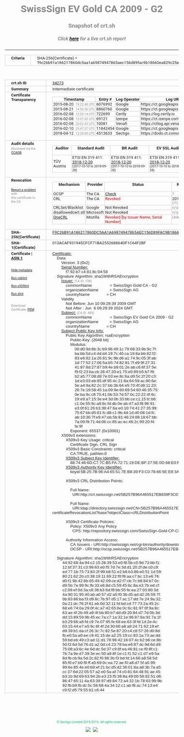 # SwissSign EV Gold CA 2009 - G2
### Snapshot of crt.sh
##### Click [here](https://crt.sh/?q=F9C26B91A186217860DC5AA1A69874947865AEC156D89FAC9B18660EA829C25E) for a live crt.sh report

---
<!DOCTYPE HTML PUBLIC "-//W3C//DTD HTML 4.0 Transitional//EN">
<HTML>
<HEAD>
  <META http-equiv="Content-Type" content="text/html; charset=UTF-8">
  <TITLE>crt.sh | f9c26b91a186217860dc5aa1a69874947865aec156d89fac9b18660ea829c25e</TITLE>
  <META name="description" content="Free CT Log Certificate Search Tool from Sectigo (formerly Comodo CA)">
  <META name="keywords" content="crt.sh, CT, Certificate Transparency, Certificate Search, SSL Certificate, Sectigo, Comodo CA">
  <LINK href="//fonts.googleapis.com/css?family=Roboto+Mono|Roboto:400,400i,700,700i" rel="stylesheet">
  <STYLE type="text/css">
    a {
      white-space: nowrap;
    }
    body {
      color: #888888;
      font: 12pt Roboto, sans-serif;
      padding-top: 10px;
      text-align: center
    }
    form {
      margin: 0px
    }
    span {
      border-radius: 10px
    }
    span.heading {
      color: #888888;
      font: 12pt Roboto, sans-serif
    }
    span.title {
      background-color: #00B373;
      color: #FFFFFF;
      font: bold 18pt Roboto, sans-serif;
      padding: 0px 5px
    }
    span.text {
      color: #888888;
      font: 10pt Roboto, sans-serif
    }
    span.whiteongrey {
      background-color: #D9D9D6;
      color: #FFFFFF;
      font: bold 18pt Roboto, sans-serif;
      padding: 0px 5px
    }
    table {
      border-collapse: collapse;
      color: #222222;
      font: 10pt Roboto, sans-serif;
      margin-left: auto;
      margin-right: auto
    }
    table.options {
      border: none;
      margin-left: 10px
    }
    td, th {
      border: 1px solid #CCCCCC;
      padding: 0px 2px;
      text-align: left;
      vertical-align: top
    }
    td.outer, th.outer {
      border: 1px solid #CCCCCC;
      padding: 2px 20px;
      text-align: left
    }
    th.heading {
      color: #888888;
      font: bold italic 12pt Roboto, sans-serif;
      padding: 20px 0px 0px;
      text-align: center
    }
    th.options, td.options {
      border: none;
      vertical-align: middle
    }
    td.text {
      font: 10pt "Roboto Mono", sans-serif;
      padding: 2px 20px
    }
    td.heading {
      border: none;
      color: #888888;
      font: 12pt Roboto, sans-serif;
      padding-top: 20px;
      text-align: center
    }
    table.lint td, th {
      text-align: center
    }
    .button {
      background-color: #00B373;
      border-radius: 10px;
      color: #FFFFFF;
      font: bold 13pt Roboto, sans-serif
    }
    .copyright {
      font: 8pt Roboto, sans-serif;
      color: #00B373
    }
    .input {
      border: 1px solid #888888;
      font-weight: bold;
      text-align: center
    }
    .small {
      font: 8pt Roboto, sans-serif;
      color: #888888
    }
    .error {
      background-color: #FFDFDF;
      color: #CC0000;
      font-weight: bold
    }
    .fatal {
      background-color: #0000AA;
      color: #FFFFFF;
      font-weight: bold
    }
    .notice {
      background-color: #FFFFDF;
      color: #606000
    }
    .warning {
      background-color: #FFEFDF;
      color: #DF6000
    }
  </STYLE>
</HEAD>
<BODY>

<TABLE>
  <TR>
    <TH class="outer">Criteria</TH>
    <TD class="outer">SHA-256(Certificate) = 'f9c26b91a186217860dc5aa1a69874947865aec156d89fac9b18660ea829c25e'</TD>
  </TR>
</TABLE>
<BR>
<TABLE>
  <TR>
    <TH class="outer">crt.sh ID</TH>
    <TD class="outer"><A href="?id=34273">34273</A></TD>
  </TR>
  <TR>
    <TH class="outer">Summary</TH>
    <TD class="outer">Intermediate certificate</TD>
  </TR>
  <TR>
    <TH class="outer">Certificate<BR>Transparency</TH>
    <TD class="outer">
<TABLE class="options" style="margin-left:0px">
  <TR>
    <TH>Timestamp</TH>
    <TH>Entry #</TH>
    <TH>Log Operator</TH>
    <TH>Log URL</TH>
  </TR>
  <TR>
    <TD>2015-08-20&nbsp; <FONT class="small">19:22:48 UTC</FONT></TD>
    <TD>6076992</TD>
    <TD>Google</TD>
    <TD>https://ct.googleapis.com/rocketeer</TD>
  </TR>
  <TR>
    <TD>2015-08-21&nbsp; <FONT class="small">14:50:36 UTC</FONT></TD>
    <TD>8860760</TD>
    <TD>Google</TD>
    <TD>https://ct.googleapis.com/pilot</TD>
  </TR>
  <TR>
    <TD>2016-02-08&nbsp; <FONT class="small">12:53:14 UTC</FONT></TD>
    <TD>722699</TD>
    <TD>Certly</TD>
    <TD>https://log.certly.io</TD>
  </TR>
  <TR>
    <TD>2016-02-08&nbsp; <FONT class="small">13:07:03 UTC</FONT></TD>
    <TD>69121</TD>
    <TD>Izenpe</TD>
    <TD>https://ct.izenpe.com</TD>
  </TR>
  <TR>
    <TD>2016-02-08&nbsp; <FONT class="small">20:02:43 UTC</FONT></TD>
    <TD>10081</TD>
    <TD>Venafi</TD>
    <TD>https://ctlog.api.venafi.com</TD>
  </TR>
  <TR>
    <TD>2016-02-10&nbsp; <FONT class="small">23:47:57 UTC</FONT></TD>
    <TD>11842454</TD>
    <TD>Google</TD>
    <TD>https://ct.googleapis.com/aviator</TD>
  </TR>
  <TR>
    <TD>2018-04-12&nbsp; <FONT class="small">12:28:08 UTC</FONT></TD>
    <TD>4513633</TD>
    <TD>Sectigo</TD>
    <TD>https://dodo.ct.comodo.com</TD>
  </TR>
</TABLE>
    </TD>
  </TR>
  <TR>
    <TH class="outer">Audit details<BR>
      <DIV class="small" style="padding-top:3px">Disclosed via the
        <A href="//ccadb-public.secure.force.com/mozilla/PublicAllIntermediateCerts" target="_blank">CCADB</A></DIV>
    </TH>
    <TD class="outer">
<TABLE class="options" style="margin-left:0px">
  <TR>
    <TH>Auditor</TH>
    <TH>Standard Audit</TH>
    <TH>BR Audit</TH>
    <TH>EV SSL Audit</TH>
    <TH>Documents</TH>
    <TH>CCADB</TH>
    <TH>Root Owner / Certificate</TH>
  </TR>
  <TR>
    <TD style="vertical-align:middle">TÜV Austria</TD>
    <TD>ETSI EN 319 411:
      <A href="https://it-tuv.com/wp-content/uploads/2018/12/AA2018122002_Audit_Attestation_TA_CERT__SwissSign_Gold_G2.pdf" target="_blank">2018-12-20</A>
      <BR><FONT style="font-size:8pt">(2017-10-10 to 2018-09-28)</FONT></TD>
    <TD>ETSI EN 319 411:
      <A href="https://it-tuv.com/wp-content/uploads/2018/12/AA2018122002_Audit_Attestation_TA_CERT__SwissSign_Gold_G2.pdf" target="_blank">2018-12-20</A>
      <BR><FONT style="font-size:8pt">(2017-10-10 to 2018-09-28)</FONT></TD>
    <TD>ETSI EN 319 411:
      <A href="https://it-tuv.com/wp-content/uploads/2018/12/AA2018122002_Audit_Attestation_TA_CERT__SwissSign_Gold_G2.pdf" target="_blank">2018-12-20</A>
      <BR><FONT style="font-size:8pt">(2017-10-10 to 2018-09-28)</FONT></TD>
    <TD>
      <A href="http://repository.swisssign.com/SwissSign-Gold-CP-CPS.pdf" target="blank">CP</A>
      <A href="http://repository.swisssign.com/SwissSign-Gold-CP-CPS.pdf" target="blank">CPS</A>
    </TD>
    <TD><A href="//ccadb.force.com/001o000000xNwGqAAK" target="_blank">001o000000xNwGqAAK</A></TD>
    <TD><A href="/?id=1221">SwissSign AG</A></TD>
  </TR>
</TABLE>
    </TD>
  </TR>
  <TR>
    <TH class="outer">Revocation<BR><BR>
      <DIV class="small" style="padding-top:3px"><A href="?id=34273&opt=problemreporting">Report a problem</A> with<BR>this certificate to the CA</DIV></TH>
    <TD class="outer">
      <TABLE class="options" style="margin-left:0px">
        <TR>
          <TH>Mechanism</TH>
          <TH>Provider</TH>
          <TH>Status</TH>
          <TH>Revocation Date</TH>
          <TH>Last Observed in CRL</TH>
          <TH>Last Checked <SPAN style="color:#CC0000;vertical-align:middle;font-size:70%;font-weight:normal">(Error)</SPAN></TH>
        </TR>
        <TR>
          <TD>OCSP</TD>
          <TD>The CA</TD>
          <TD><A href="?id=34273&opt=ocsp">Check</A></TD>
          <TD><SPAN style="color:#888888">?</SPAN></TD>
          <TD><SPAN style="color:#888888">n/a</SPAN></TD>
          <TD><SPAN style="color:#888888">?</SPAN></TD>
        </TR>
        <TR>
          <TD>CRL</TD>
          <TD>The CA</TD>
          <TD><SPAN style="color:#CC0000">Revoked</SPAN></TD><TD>2019-08-26&nbsp; <FONT class="small">19:05:41 UTC</FONT></TD><TD>2019-08-27&nbsp; <FONT class="small">19:00:03 UTC</FONT></TD><TD>2019-12-04&nbsp; <FONT class="small">20:05:09 UTC</FONT></TD>
        </TR>
        <TR>
          <TD>CRLSet/Blacklist</TD>
          <TD>Google</TD>
          <TD>Not Revoked</TD>
          <TD><SPAN style="color:#888888">n/a</SPAN></TD>
          <TD><SPAN style="color:#888888">n/a</SPAN></TD>
          <TD><SPAN style="color:#888888">n/a</SPAN></TD>
        </TR>
        <TR>
          <TD>disallowedcert.stl</TD>
          <TD>Microsoft</TD>
          <TD>Not Revoked</TD>
          <TD><SPAN style="color:#888888">n/a</SPAN></TD>
          <TD><SPAN style="color:#888888">n/a</SPAN></TD>
          <TD><SPAN style="color:#888888">n/a</SPAN></TD>
        </TR>
        <TR>
          <TD><A href="/mozilla-onecrl" target="_blank">OneCRL</A></TD>
          <TD>Mozilla</TD>
          <TD><SPAN style="color:#CC0000">Revoked [by Issuer Name, Serial Number]</SPAN></TD><TD><SPAN style="color:#888888">Unknown</SPAN></TD>
          <TD><SPAN style="color:#888888">n/a</SPAN></TD>
          <TD><SPAN style="color:#888888">n/a</SPAN></TD>
        </TR>
      </TABLE>
    </TD>
  </TR>
  <TR>
    <TH class="outer">SHA-256(Certificate)</TH>
    <TD class="outer"><A href="//censys.io/certificates/f9c26b91a186217860dc5aa1a69874947865aec156d89fac9b18660ea829c25e">F9C26B91A186217860DC5AA1A69874947865AEC156D89FAC9B18660EA829C25E</A></TD>
  </TR>
  <TR>
    <TH class="outer">SHA-1(Certificate)</TH>
    <TD class="outer">013ACAF931945CFCF71BA255268864DF1C64F2BF</TD>
  </TR>
  <TR>
    <TH class="outer">Certificate | <A href="?asn1=34273">ASN.1</A>
      <SPAN class="small"><BR>
      <BR><BR><A href="?id=34273&opt=nometadata">Hide metadata</A>
      <BR><BR><A href="?id=34273&opt=cablint">Run cablint</A>
      <BR><BR><A href="?id=34273&opt=x509lint">Run x509lint</A>
      <BR><BR><A href="?id=34273&opt=zlint">Run zlint</A>
      <BR><BR><BR>Download Certificate: <A href="?d=34273">PEM</A>
      </SPAN>
    </TH>
    <TD class="text"><A href="?d=34273">Certificate:</A><BR>&nbsp;&nbsp;&nbsp;&nbsp;Data:<BR>&nbsp;&nbsp;&nbsp;&nbsp;&nbsp;&nbsp;&nbsp;&nbsp;Version:&nbsp;3&nbsp;(0x2)<BR>&nbsp;&nbsp;&nbsp;&nbsp;&nbsp;&nbsp;&nbsp;&nbsp;<A href="?serial=00f792b7c4818c0458">Serial&nbsp;Number:</A><BR>&nbsp;&nbsp;&nbsp;&nbsp;&nbsp;&nbsp;&nbsp;&nbsp;&nbsp;&nbsp;&nbsp;&nbsp;f7:92:b7:c4:81:8c:04:58<BR>&nbsp;&nbsp;&nbsp;&nbsp;Signature&nbsp;Algorithm:&nbsp;sha1WithRSAEncryption<BR>&nbsp;&nbsp;&nbsp;&nbsp;&nbsp;&nbsp;&nbsp;&nbsp;<A href="?caid=138">Issuer:</A> <SPAN class="small">(CA ID: 138)</SPAN><BR>&nbsp;&nbsp;&nbsp;&nbsp;&nbsp;&nbsp;&nbsp;&nbsp;&nbsp;&nbsp;&nbsp;&nbsp;commonName&nbsp;&nbsp;&nbsp;&nbsp;&nbsp;&nbsp;&nbsp;&nbsp;&nbsp;&nbsp;&nbsp;&nbsp;&nbsp;&nbsp;&nbsp;&nbsp;=&nbsp;SwissSign&nbsp;Gold&nbsp;CA&nbsp;-&nbsp;G2<BR>&nbsp;&nbsp;&nbsp;&nbsp;&nbsp;&nbsp;&nbsp;&nbsp;&nbsp;&nbsp;&nbsp;&nbsp;organizationName&nbsp;&nbsp;&nbsp;&nbsp;&nbsp;&nbsp;&nbsp;&nbsp;&nbsp;&nbsp;=&nbsp;SwissSign&nbsp;AG<BR>&nbsp;&nbsp;&nbsp;&nbsp;&nbsp;&nbsp;&nbsp;&nbsp;&nbsp;&nbsp;&nbsp;&nbsp;countryName&nbsp;&nbsp;&nbsp;&nbsp;&nbsp;&nbsp;&nbsp;&nbsp;&nbsp;&nbsp;&nbsp;&nbsp;&nbsp;&nbsp;&nbsp;=&nbsp;CH<BR>&nbsp;&nbsp;&nbsp;&nbsp;&nbsp;&nbsp;&nbsp;&nbsp;Validity<BR>&nbsp;&nbsp;&nbsp;&nbsp;&nbsp;&nbsp;&nbsp;&nbsp;&nbsp;&nbsp;&nbsp;&nbsp;Not&nbsp;Before:&nbsp;Jun&nbsp;10&nbsp;09:29:39&nbsp;2009&nbsp;GMT<BR>&nbsp;&nbsp;&nbsp;&nbsp;&nbsp;&nbsp;&nbsp;&nbsp;&nbsp;&nbsp;&nbsp;&nbsp;Not&nbsp;After&nbsp;:&nbsp;Jun&nbsp;&nbsp;6&nbsp;09:29:39&nbsp;2024&nbsp;GMT<BR>&nbsp;&nbsp;&nbsp;&nbsp;&nbsp;&nbsp;&nbsp;&nbsp;<A href="?caid=489">Subject:</A> <SPAN class="small">(CA ID: 489)</SPAN><BR>&nbsp;&nbsp;&nbsp;&nbsp;&nbsp;&nbsp;&nbsp;&nbsp;&nbsp;&nbsp;&nbsp;&nbsp;commonName&nbsp;&nbsp;&nbsp;&nbsp;&nbsp;&nbsp;&nbsp;&nbsp;&nbsp;&nbsp;&nbsp;&nbsp;&nbsp;&nbsp;&nbsp;&nbsp;=&nbsp;SwissSign&nbsp;EV&nbsp;Gold&nbsp;CA&nbsp;2009&nbsp;-&nbsp;G2<BR>&nbsp;&nbsp;&nbsp;&nbsp;&nbsp;&nbsp;&nbsp;&nbsp;&nbsp;&nbsp;&nbsp;&nbsp;organizationName&nbsp;&nbsp;&nbsp;&nbsp;&nbsp;&nbsp;&nbsp;&nbsp;&nbsp;&nbsp;=&nbsp;SwissSign&nbsp;AG<BR>&nbsp;&nbsp;&nbsp;&nbsp;&nbsp;&nbsp;&nbsp;&nbsp;&nbsp;&nbsp;&nbsp;&nbsp;countryName&nbsp;&nbsp;&nbsp;&nbsp;&nbsp;&nbsp;&nbsp;&nbsp;&nbsp;&nbsp;&nbsp;&nbsp;&nbsp;&nbsp;&nbsp;=&nbsp;CH<BR>&nbsp;&nbsp;&nbsp;&nbsp;&nbsp;&nbsp;&nbsp;&nbsp;<A href="?spkisha256=ebee880a9cde0968764dc41a808ec9833180143e87372e85f0ffe6100efced47">Subject&nbsp;Public&nbsp;Key&nbsp;Info:</A><BR>&nbsp;&nbsp;&nbsp;&nbsp;&nbsp;&nbsp;&nbsp;&nbsp;&nbsp;&nbsp;&nbsp;&nbsp;Public&nbsp;Key&nbsp;Algorithm:&nbsp;rsaEncryption<BR>&nbsp;&nbsp;&nbsp;&nbsp;&nbsp;&nbsp;&nbsp;&nbsp;&nbsp;&nbsp;&nbsp;&nbsp;&nbsp;&nbsp;&nbsp;&nbsp;Public-Key:&nbsp;(2048&nbsp;bit)<BR>&nbsp;&nbsp;&nbsp;&nbsp;&nbsp;&nbsp;&nbsp;&nbsp;&nbsp;&nbsp;&nbsp;&nbsp;&nbsp;&nbsp;&nbsp;&nbsp;Modulus:<BR>&nbsp;&nbsp;&nbsp;&nbsp;&nbsp;&nbsp;&nbsp;&nbsp;&nbsp;&nbsp;&nbsp;&nbsp;&nbsp;&nbsp;&nbsp;&nbsp;&nbsp;&nbsp;&nbsp;&nbsp;00:d0:9d:8b:3c:b9:96:49:1c:79:68:33:9b:9c:7f:<BR>&nbsp;&nbsp;&nbsp;&nbsp;&nbsp;&nbsp;&nbsp;&nbsp;&nbsp;&nbsp;&nbsp;&nbsp;&nbsp;&nbsp;&nbsp;&nbsp;&nbsp;&nbsp;&nbsp;&nbsp;ba:bb:5d:c4:4d:d4:19:7c:40:ca:19:8a:bb:82:f2:<BR>&nbsp;&nbsp;&nbsp;&nbsp;&nbsp;&nbsp;&nbsp;&nbsp;&nbsp;&nbsp;&nbsp;&nbsp;&nbsp;&nbsp;&nbsp;&nbsp;&nbsp;&nbsp;&nbsp;&nbsp;83:e6:82:1a:26:81:9c:9b:d6:a1:74:9c:05:3f:ab:<BR>&nbsp;&nbsp;&nbsp;&nbsp;&nbsp;&nbsp;&nbsp;&nbsp;&nbsp;&nbsp;&nbsp;&nbsp;&nbsp;&nbsp;&nbsp;&nbsp;&nbsp;&nbsp;&nbsp;&nbsp;1d:77:52:17:06:5a:b5:74:82:81:7f:d9:9f:27:31:<BR>&nbsp;&nbsp;&nbsp;&nbsp;&nbsp;&nbsp;&nbsp;&nbsp;&nbsp;&nbsp;&nbsp;&nbsp;&nbsp;&nbsp;&nbsp;&nbsp;&nbsp;&nbsp;&nbsp;&nbsp;41:87:8d:27:87:b9:4e:b9:01:2e:ab:c6:6f:37:5e:<BR>&nbsp;&nbsp;&nbsp;&nbsp;&nbsp;&nbsp;&nbsp;&nbsp;&nbsp;&nbsp;&nbsp;&nbsp;&nbsp;&nbsp;&nbsp;&nbsp;&nbsp;&nbsp;&nbsp;&nbsp;f9:f2:23:ba:cb:28:47:20:e1:75:e0:89:b5:b7:f9:<BR>&nbsp;&nbsp;&nbsp;&nbsp;&nbsp;&nbsp;&nbsp;&nbsp;&nbsp;&nbsp;&nbsp;&nbsp;&nbsp;&nbsp;&nbsp;&nbsp;&nbsp;&nbsp;&nbsp;&nbsp;b2:a5:77:08:d8:7e:03:ee:8c:6a:d9:5c:2f:20:c3:<BR>&nbsp;&nbsp;&nbsp;&nbsp;&nbsp;&nbsp;&nbsp;&nbsp;&nbsp;&nbsp;&nbsp;&nbsp;&nbsp;&nbsp;&nbsp;&nbsp;&nbsp;&nbsp;&nbsp;&nbsp;1d:e3:03:eb:85:df:95:4c:21:8a:64:59:ac:80:6e:<BR>&nbsp;&nbsp;&nbsp;&nbsp;&nbsp;&nbsp;&nbsp;&nbsp;&nbsp;&nbsp;&nbsp;&nbsp;&nbsp;&nbsp;&nbsp;&nbsp;&nbsp;&nbsp;&nbsp;&nbsp;5e:a4:9a:82:2c:37:bb:3b:64:e5:70:4f:d8:11:23:<BR>&nbsp;&nbsp;&nbsp;&nbsp;&nbsp;&nbsp;&nbsp;&nbsp;&nbsp;&nbsp;&nbsp;&nbsp;&nbsp;&nbsp;&nbsp;&nbsp;&nbsp;&nbsp;&nbsp;&nbsp;26:7e:19:58:45:1a:09:9e:60:69:54:60:46:35:75:<BR>&nbsp;&nbsp;&nbsp;&nbsp;&nbsp;&nbsp;&nbsp;&nbsp;&nbsp;&nbsp;&nbsp;&nbsp;&nbsp;&nbsp;&nbsp;&nbsp;&nbsp;&nbsp;&nbsp;&nbsp;0e:ba:9c:c8:70:41:0b:53:7d:57:0c:22:22:4f:6c:<BR>&nbsp;&nbsp;&nbsp;&nbsp;&nbsp;&nbsp;&nbsp;&nbsp;&nbsp;&nbsp;&nbsp;&nbsp;&nbsp;&nbsp;&nbsp;&nbsp;&nbsp;&nbsp;&nbsp;&nbsp;19:e9:a7:15:3e:e4:3d:0b:33:bb:ce:c1:15:fc:b6:<BR>&nbsp;&nbsp;&nbsp;&nbsp;&nbsp;&nbsp;&nbsp;&nbsp;&nbsp;&nbsp;&nbsp;&nbsp;&nbsp;&nbsp;&nbsp;&nbsp;&nbsp;&nbsp;&nbsp;&nbsp;c1:0e:55:9c:a8:8c:fd:db:0e:ab:47:a3:f8:96:91:<BR>&nbsp;&nbsp;&nbsp;&nbsp;&nbsp;&nbsp;&nbsp;&nbsp;&nbsp;&nbsp;&nbsp;&nbsp;&nbsp;&nbsp;&nbsp;&nbsp;&nbsp;&nbsp;&nbsp;&nbsp;e3:0f:61:26:b3:38:47:6a:e0:10:74:41:27:35:99:<BR>&nbsp;&nbsp;&nbsp;&nbsp;&nbsp;&nbsp;&nbsp;&nbsp;&nbsp;&nbsp;&nbsp;&nbsp;&nbsp;&nbsp;&nbsp;&nbsp;&nbsp;&nbsp;&nbsp;&nbsp;75:67:bb:d5:61:fc:d8:c1:9b:4d:1d:d0:08:1d:fc:<BR>&nbsp;&nbsp;&nbsp;&nbsp;&nbsp;&nbsp;&nbsp;&nbsp;&nbsp;&nbsp;&nbsp;&nbsp;&nbsp;&nbsp;&nbsp;&nbsp;&nbsp;&nbsp;&nbsp;&nbsp;ab:10:36:7f:e9:47:eb:5b:81:46:24:88:18:67:bb:<BR>&nbsp;&nbsp;&nbsp;&nbsp;&nbsp;&nbsp;&nbsp;&nbsp;&nbsp;&nbsp;&nbsp;&nbsp;&nbsp;&nbsp;&nbsp;&nbsp;&nbsp;&nbsp;&nbsp;&nbsp;7a:09:f9:71:4d:06:cc:85:ac:ec:46:2c:99:20:f4:<BR>&nbsp;&nbsp;&nbsp;&nbsp;&nbsp;&nbsp;&nbsp;&nbsp;&nbsp;&nbsp;&nbsp;&nbsp;&nbsp;&nbsp;&nbsp;&nbsp;&nbsp;&nbsp;&nbsp;&nbsp;fe:9f<BR>&nbsp;&nbsp;&nbsp;&nbsp;&nbsp;&nbsp;&nbsp;&nbsp;&nbsp;&nbsp;&nbsp;&nbsp;&nbsp;&nbsp;&nbsp;&nbsp;Exponent:&nbsp;65537&nbsp;(0x10001)<BR>&nbsp;&nbsp;&nbsp;&nbsp;&nbsp;&nbsp;&nbsp;&nbsp;X509v3&nbsp;extensions:<BR>&nbsp;&nbsp;&nbsp;&nbsp;&nbsp;&nbsp;&nbsp;&nbsp;&nbsp;&nbsp;&nbsp;&nbsp;X509v3&nbsp;Key&nbsp;Usage:&nbsp;critical<BR>&nbsp;&nbsp;&nbsp;&nbsp;&nbsp;&nbsp;&nbsp;&nbsp;&nbsp;&nbsp;&nbsp;&nbsp;&nbsp;&nbsp;&nbsp;&nbsp;Certificate&nbsp;Sign,&nbsp;CRL&nbsp;Sign<BR>&nbsp;&nbsp;&nbsp;&nbsp;&nbsp;&nbsp;&nbsp;&nbsp;&nbsp;&nbsp;&nbsp;&nbsp;X509v3&nbsp;Basic&nbsp;Constraints:&nbsp;critical<BR>&nbsp;&nbsp;&nbsp;&nbsp;&nbsp;&nbsp;&nbsp;&nbsp;&nbsp;&nbsp;&nbsp;&nbsp;&nbsp;&nbsp;&nbsp;&nbsp;CA:TRUE,&nbsp;pathlen:0<BR>&nbsp;&nbsp;&nbsp;&nbsp;&nbsp;&nbsp;&nbsp;&nbsp;&nbsp;&nbsp;&nbsp;&nbsp;<A href="?ski=8874466dc77cb5fa727119debf275e0d68e0f727">X509v3&nbsp;Subject&nbsp;Key&nbsp;Identifier:</A><BR>&nbsp;&nbsp;&nbsp;&nbsp;&nbsp;&nbsp;&nbsp;&nbsp;&nbsp;&nbsp;&nbsp;&nbsp;&nbsp;&nbsp;&nbsp;&nbsp;88:74:46:6D:C7:7C:B5:FA:72:71:19:DE:BF:27:5E:0D:68:E0:F7:27<BR>&nbsp;&nbsp;&nbsp;&nbsp;&nbsp;&nbsp;&nbsp;&nbsp;&nbsp;&nbsp;&nbsp;&nbsp;<A href="?ski=5b257b96a465517eb839f3c078665ee83ae7f0ee">X509v3&nbsp;Authority&nbsp;Key&nbsp;Identifier:</A><BR>&nbsp;&nbsp;&nbsp;&nbsp;&nbsp;&nbsp;&nbsp;&nbsp;&nbsp;&nbsp;&nbsp;&nbsp;&nbsp;&nbsp;&nbsp;&nbsp;keyid:5B:25:7B:96:A4:65:51:7E:B8:39:F3:C0:78:66:5E:E8:3A:E7:F0:EE<BR><BR>&nbsp;&nbsp;&nbsp;&nbsp;&nbsp;&nbsp;&nbsp;&nbsp;&nbsp;&nbsp;&nbsp;&nbsp;X509v3&nbsp;CRL&nbsp;Distribution&nbsp;Points:&nbsp;<BR><BR>&nbsp;&nbsp;&nbsp;&nbsp;&nbsp;&nbsp;&nbsp;&nbsp;&nbsp;&nbsp;&nbsp;&nbsp;&nbsp;&nbsp;&nbsp;&nbsp;Full&nbsp;Name:<BR>&nbsp;&nbsp;&nbsp;&nbsp;&nbsp;&nbsp;&nbsp;&nbsp;&nbsp;&nbsp;&nbsp;&nbsp;&nbsp;&nbsp;&nbsp;&nbsp;&nbsp;&nbsp;URI:http://crl.swisssign.net/5B257B96A465517EB839F3C078665EE83AE7F0EE<BR><BR>&nbsp;&nbsp;&nbsp;&nbsp;&nbsp;&nbsp;&nbsp;&nbsp;&nbsp;&nbsp;&nbsp;&nbsp;&nbsp;&nbsp;&nbsp;&nbsp;Full&nbsp;Name:<BR>&nbsp;&nbsp;&nbsp;&nbsp;&nbsp;&nbsp;&nbsp;&nbsp;&nbsp;&nbsp;&nbsp;&nbsp;&nbsp;&nbsp;&nbsp;&nbsp;&nbsp;&nbsp;URI:ldap://directory.swisssign.net/CN=5B257B96A465517EB839F3C078665EE83AE7F0EE%2CO=SwissSign%2CC=CH?certificateRevocationList?base?objectClass=cRLDistributionPoint<BR><BR>&nbsp;&nbsp;&nbsp;&nbsp;&nbsp;&nbsp;&nbsp;&nbsp;&nbsp;&nbsp;&nbsp;&nbsp;X509v3&nbsp;Certificate&nbsp;Policies:&nbsp;<BR>&nbsp;&nbsp;&nbsp;&nbsp;&nbsp;&nbsp;&nbsp;&nbsp;&nbsp;&nbsp;&nbsp;&nbsp;&nbsp;&nbsp;&nbsp;&nbsp;Policy:&nbsp;X509v3&nbsp;Any&nbsp;Policy<BR>&nbsp;&nbsp;&nbsp;&nbsp;&nbsp;&nbsp;&nbsp;&nbsp;&nbsp;&nbsp;&nbsp;&nbsp;&nbsp;&nbsp;&nbsp;&nbsp;&nbsp;&nbsp;CPS:&nbsp;http://repository.swisssign.com/SwissSign-Gold-CP-CPS-R4.pdf<BR><BR>&nbsp;&nbsp;&nbsp;&nbsp;&nbsp;&nbsp;&nbsp;&nbsp;&nbsp;&nbsp;&nbsp;&nbsp;Authority&nbsp;Information&nbsp;Access:&nbsp;<BR>&nbsp;&nbsp;&nbsp;&nbsp;&nbsp;&nbsp;&nbsp;&nbsp;&nbsp;&nbsp;&nbsp;&nbsp;&nbsp;&nbsp;&nbsp;&nbsp;CA&nbsp;Issuers&nbsp;-&nbsp;URI:http://swisssign.net/cgi-bin/authority/download/5B257B96A465517EB839F3C078665EE83AE7F0EE<BR>&nbsp;&nbsp;&nbsp;&nbsp;&nbsp;&nbsp;&nbsp;&nbsp;&nbsp;&nbsp;&nbsp;&nbsp;&nbsp;&nbsp;&nbsp;&nbsp;OCSP&nbsp;-&nbsp;URI:http://ocsp.swisssign.net/5B257B96A465517EB839F3C078665EE83AE7F0EE<BR><BR>&nbsp;&nbsp;&nbsp;&nbsp;Signature&nbsp;Algorithm:&nbsp;sha1WithRSAEncryption<BR>&nbsp;&nbsp;&nbsp;&nbsp;&nbsp;&nbsp;&nbsp;&nbsp;&nbsp;44:92:68:4a:94:c2:15:28:39:53:e0:f8:5b:c0:9d:73:bb:f1:<BR>&nbsp;&nbsp;&nbsp;&nbsp;&nbsp;&nbsp;&nbsp;&nbsp;&nbsp;12:bf:37:31:c3:99:63:e0:f5:7d:7e:3d:d1:20:2f:de:c0:c9:<BR>&nbsp;&nbsp;&nbsp;&nbsp;&nbsp;&nbsp;&nbsp;&nbsp;&nbsp;ed:77:1b:75:73:83:2f:99:b8:51:e2:b8:b3:86:e0:51:1d:59:<BR>&nbsp;&nbsp;&nbsp;&nbsp;&nbsp;&nbsp;&nbsp;&nbsp;&nbsp;80:21:62:2b:c0:38:19:11:69:22:f0:f8:aa:c7:bc:13:e6:76:<BR>&nbsp;&nbsp;&nbsp;&nbsp;&nbsp;&nbsp;&nbsp;&nbsp;&nbsp;d0:f1:9b:42:6b:65:49:42:09:ce:d2:f7:cb:7c:b8:84:b7:0c:<BR>&nbsp;&nbsp;&nbsp;&nbsp;&nbsp;&nbsp;&nbsp;&nbsp;&nbsp;d9:5b:7e:99:9c:fb:33:e6:8d:c5:59:45:6c:8a:e3:7b:ed:cf:<BR>&nbsp;&nbsp;&nbsp;&nbsp;&nbsp;&nbsp;&nbsp;&nbsp;&nbsp;c2:09:ef:0d:3a:c8:38:b3:6d:f8:bb:55:fe:ea:27:03:80:3d:<BR>&nbsp;&nbsp;&nbsp;&nbsp;&nbsp;&nbsp;&nbsp;&nbsp;&nbsp;4a:90:31:95:40:ab:a0:57:d2:a5:f0:3b:d5:ad:d2:26:59:7f:<BR>&nbsp;&nbsp;&nbsp;&nbsp;&nbsp;&nbsp;&nbsp;&nbsp;&nbsp;0b:83:86:ba:f3:d9:8c:7b:97:d5:17:ac:17:dd:7e:24:9a:32:<BR>&nbsp;&nbsp;&nbsp;&nbsp;&nbsp;&nbsp;&nbsp;&nbsp;&nbsp;0a:21:dc:76:2f:61:eb:0d:32:11:fd:bd:cd:77:73:2a:45:2c:<BR>&nbsp;&nbsp;&nbsp;&nbsp;&nbsp;&nbsp;&nbsp;&nbsp;&nbsp;68:e6:74:0a:29:0f:4c:a7:42:65:0e:0c:6c:81:97:0f:9a:8c:<BR>&nbsp;&nbsp;&nbsp;&nbsp;&nbsp;&nbsp;&nbsp;&nbsp;&nbsp;63:ae:4f:2b:49:a9:4f:bb:80:b7:dd:d9:20:84:d7:7d:0b:3d:<BR>&nbsp;&nbsp;&nbsp;&nbsp;&nbsp;&nbsp;&nbsp;&nbsp;&nbsp;dd:15:89:59:9b:45:ec:7a:c7:1a:32:1e:96:87:8a:91:7a:1f:<BR>&nbsp;&nbsp;&nbsp;&nbsp;&nbsp;&nbsp;&nbsp;&nbsp;&nbsp;b3:29:66:a8:fd:c9:7e:07:95:fe:68:ee:63:3f:fd:1d:2e:4c:<BR>&nbsp;&nbsp;&nbsp;&nbsp;&nbsp;&nbsp;&nbsp;&nbsp;&nbsp;03:15:44:e7:e5:9c:6f:4f:2d:30:66:a8:a9:24:71:62:19:ef:<BR>&nbsp;&nbsp;&nbsp;&nbsp;&nbsp;&nbsp;&nbsp;&nbsp;&nbsp;d9:39:b1:da:cf:26:3c:7c:82:5e:87:20:c4:c8:57:26:d0:8d:<BR>&nbsp;&nbsp;&nbsp;&nbsp;&nbsp;&nbsp;&nbsp;&nbsp;&nbsp;fb:e0:5a:a0:ee:c9:41:15:de:a2:25:19:cc:83:1a:73:ae:dd:<BR>&nbsp;&nbsp;&nbsp;&nbsp;&nbsp;&nbsp;&nbsp;&nbsp;&nbsp;59:bd:eb:49:c3:ad:11:d1:78:96:42:16:07:4c:b2:b6:ce:8b:<BR>&nbsp;&nbsp;&nbsp;&nbsp;&nbsp;&nbsp;&nbsp;&nbsp;&nbsp;50:f2:6d:5d:76:d1:a2:0d:c4:23:78:ba:e6:87:dc:9d:6d:d9:<BR>&nbsp;&nbsp;&nbsp;&nbsp;&nbsp;&nbsp;&nbsp;&nbsp;&nbsp;75:08:a3:6c:4e:6d:dc:5d:37:c9:8f:ea:46:81:ce:f0:8f:c1:<BR>&nbsp;&nbsp;&nbsp;&nbsp;&nbsp;&nbsp;&nbsp;&nbsp;&nbsp;7b:7a:9e:d7:39:3e:ec:50:a9:8f:1e:c1:f1:52:c1:d7:e9:5a:<BR>&nbsp;&nbsp;&nbsp;&nbsp;&nbsp;&nbsp;&nbsp;&nbsp;&nbsp;8d:fb:cb:9a:5d:2c:82:f0:98:3b:f3:bd:fd:14:66:a8:58:5d:<BR>&nbsp;&nbsp;&nbsp;&nbsp;&nbsp;&nbsp;&nbsp;&nbsp;&nbsp;85:f0:e7:b0:f8:ff:a5:69:0c:ea:72:ae:f0:a8:d7:5f:a5:99:<BR>&nbsp;&nbsp;&nbsp;&nbsp;&nbsp;&nbsp;&nbsp;&nbsp;&nbsp;99:6e:85:4e:e0:b9:ef:21:bc:d5:d2:36:01:8a:a8:3b:7a:a5:<BR>&nbsp;&nbsp;&nbsp;&nbsp;&nbsp;&nbsp;&nbsp;&nbsp;&nbsp;cc:37:6d:22:05:57:a2:e0:5a:af:74:c0:81:64:48:91:ae:45:<BR>&nbsp;&nbsp;&nbsp;&nbsp;&nbsp;&nbsp;&nbsp;&nbsp;&nbsp;b3:1b:9d:69:63:94:2b:e3:23:f5:38:8a:49:00:58:82:51:d6:<BR>&nbsp;&nbsp;&nbsp;&nbsp;&nbsp;&nbsp;&nbsp;&nbsp;&nbsp;86:47:65:11:4a:63:39:97:d9:84:72:a4:32:1b:78:63:99:9b:<BR>&nbsp;&nbsp;&nbsp;&nbsp;&nbsp;&nbsp;&nbsp;&nbsp;&nbsp;92:fb:b9:fb:dc:5c:58:68:4a:34:12:c1:ab:f8:ac:74:13:e4:<BR>&nbsp;&nbsp;&nbsp;&nbsp;&nbsp;&nbsp;&nbsp;&nbsp;&nbsp;c9:f2:d5:79:55:b1:c6:44<BR>    </TD>
  </TR>
</TABLE>

  <BR><BR><BR>

  <P class="copyright">&copy; Sectigo Limited 2015-2019. All rights reserved.</P>
  <DIV>
    <A href="https://sectigo.com/"><IMG src="/sectigo_s.png"></A>
    &nbsp;<A href="https://github.com/crtsh"><IMG src="/GitHub-Mark-32px.png"></A>
  </DIV>
</BODY>
</HTML>
